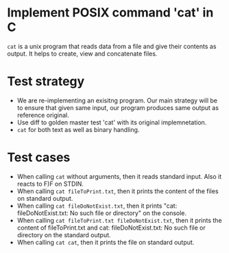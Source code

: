 # Implement POSIX command 'cat' in C

`cat` is a unix program that reads data from a file and give their contents as output. It helps to create, view and concatenate files.

# Test strategy
- We are re-implementing an exisitng program. Our main strategy will be to ensure that given same input, our program produces same output as reference original.
- Use diff to golden master test 'cat' with its original implemnetation.
- `cat` for both text as well as binary handling.

# Test cases
- When calling `cat` without arguments, then it reads standard input. Also it reacts to F)F on STDIN.
- When calling `cat fileToPrint.txt`, then it prints the content of the files on standard output.
- When calling `cat fileDoNotExist.txt`, then it prints "cat: fileDoNotExist.txt: No such file or directory" on the console.
- When calling `cat fileToPrint.txt fileDoNotExist.txt`, then it prints the content of fileToPrint.txt and cat: fileDoNotExist.txt: No such file or directory on the standard output.
- When calling `cat cat`, then it prints the file on standard output.
